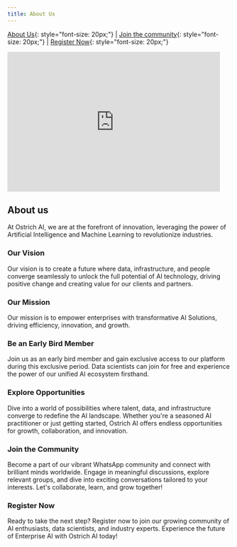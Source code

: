 ```yaml
---
title: About Us
---
```


[About Us](/index.md){: style="font-size: 20px;"} | [Join the community](https://nas.io/ostrich-ai){: style="font-size: 20px;"} | [Register Now](https://ostrich.thedatascienceguy.online/candidates){: style="font-size: 20px;"}

<iframe width="95%" height="315" src="https://www.youtube.com/embed/PSqOqgNhroo" frameborder="0" allow="autoplay; encrypted-media" allowfullscreen></iframe>
<br>

<script type="application/ld+json">
{
  "@context": "http://schema.org",
  "@type": "Organization",
  "name": "Ostrich AI",
  "logo": "{{ site.logo | absolute_url }}"
}
</script>

## About us

At Ostrich AI, we are at the forefront of innovation, leveraging the power of Artificial Intelligence and Machine Learning to revolutionize industries.

### Our Vision

Our vision is to create a future where data, infrastructure, and people converge seamlessly to unlock the full potential of AI technology, driving positive change and creating value for our clients and partners.

### Our Mission

Our mission is to empower enterprises with transformative AI Solutions, driving efficiency, innovation, and growth.

### Be an Early Bird Member

Join us as an early bird member and gain exclusive access to our platform during this exclusive period. Data scientists can join for free and experience the power of our unified AI ecosystem firsthand.

### Explore Opportunities

Dive into a world of possibilities where talent, data, and infrastructure converge to redefine the AI landscape. Whether you're a seasoned AI practitioner or just getting started, Ostrich AI offers endless opportunities for growth, collaboration, and innovation.

### Join the Community

Become a part of our vibrant WhatsApp community and connect with brilliant minds worldwide. Engage in meaningful discussions, explore relevant groups, and dive into exciting conversations tailored to your interests. Let's collaborate, learn, and grow together!

### Register Now

Ready to take the next step? Register now to join our growing community of AI enthusiasts, data scientists, and industry experts. Experience the future of Enterprise AI with Ostrich AI today!
